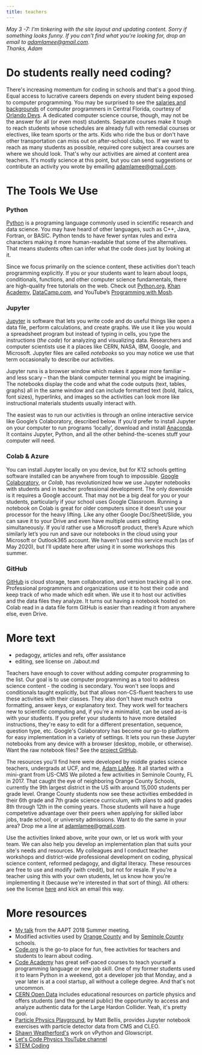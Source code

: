 ```yaml
---
title: teachers  
---
```


*May 3 -7: I'm tinkering with the site layout and updating content. Sorry if something looks funny. If you can't find what you're looking for, drop an email to adamlamee@gmail.com.*  
*Thanks, Adam*

# Do students really need coding?  
There's increasing momentum for coding in schools and that's a good thing. Equal access to lucrative careers depends on every student being exposed to computer programming. You may be surprised to see the [salaries and backgrounds](https://orlandodevs.com/blog/orlando-devs-salaries-2017) of computer programmers in Central Florida, courtesy of [Orlando Devs](https://orlandodevs.com/). A dedicated computer science course, though, may not be the answer for all (or even most) students. Separate courses make it tough to reach students whose schedules are already full with remedial courses or electives, like team sports or the arts. Kids who ride the bus or don't have other transportation can miss out on after-school clubs, too. If we want to reach as many students as possible, required core subject area courses are where we should look. That's why our activities are aimed at content area teachers. It's mostly science at this point, but you can send suggestions or contribute an activity you wrote by emailing adamlamee@gmail.com.  

# The Tools We Use
### Python  
[Python](https://www.python.org/) is a programing language commonly used in scientific research and data science. You may have heard of other languages, such as C++, Java, Fortran, or BASIC. Python tends to have fewer syntax rules and extra characters making it more human-readable that some of the alternatives. That means students often can infer what the code does just by looking at it.  

Since we focus primarily on the science content, these activities don’t teach programming explicitly. If you or your students want to learn about loops, conditionals, functions, and other computer science fundamentals, there are high-quality free tutorials on the web. Check out [Python.org]( https://wiki.python.org/moin/BeginnersGuide/Programmers), [Khan Academy]( https://www.khanacademy.org/computing/computer-science), [DataCamp.com]( https://www.datacamp.com/courses/intro-to-python-for-data-science), and YouTube’s [Programming with Mosh]( https://www.youtube.com/watch?v=_uQrJ0TkZlc).  

### Jupyter  
[Jupyter]( https://jupyter.org/) is software that lets you write code and do useful things like open a data file, perform calculations, and create graphs. We use it like you would a spreadsheet program but instead of typing in cells, you type the instructions (*the code*) for analyzing and visualizing data. Researchers and computer scientists use it a places like CERN, NASA, IBM, Google, and Microsoft. Jupyter files are called *notebooks* so you may notice we use that term occasionally to describe our activities.  

Jupyter runs is a browser window which makes it appear more familiar – and less scary – than the blank computer terminal you might be imagining. The notebooks display the code and what the code outputs (text, tables, graphs) all in the same window and can include formatted text (bold, italics, font sizes), hyperlinks, and images so the activities can look more like instructional materials students usually interact with.  

The easiest was to run our activities is through an online interactive service like Google’s Colaboratory, described below. If you’d prefer to install Jupyter on your computer to run programs ‘locally’, download and install [Anaconda]( https://www.anaconda.com/products/individual). It contains Jupyter, Python, and all the other behind-the-scenes stuff your computer will need.  

### Colab & Azure  
You can install Jupyter locally on you device, but for K12 schools getting software installed can be anywhere from tough to impossible. [Google Colaboratory](https://colab.research.google.com/notebooks/basic_features_overview.ipynb), or *Colab*, has revolutionized how we use Jupyter notebooks with students and in teacher professional development. The only downside is it requires a Google account. That may not be a big deal for you or your students, particularly if your school uses Google Classroom. Running a notebook on Colab is great for older computers since it doesn’t use your processor for the heavy lifting. Like any other Google Doc/Sheet/Slide, you can save it to your Drive and even have multiple users editing simultaneously. If you’d rather use a Microsoft product, there’s Azure which similarly let’s you run and save our notebooks in the cloud using your Microsoft or Outlook365 account. We haven’t used this service much (as of May 2020), but I’ll update here after using it in some workshops this summer.  

### GitHub  
[GitHub]( https://github.com/) is cloud storage, team collaboration, and version tracking all in one. Professional programmers and organizations use it to host their code and keep track of who made which edit when. We use it to host our activities and the data files they analyze. It turns out having a notebook hosted on Colab read in a data file form GitHub is easier than reading it from anywhere else, even Drive.  

# More text
- pedagogy, articles and refs, offer assistance
- editing, see license on ./about.md

Teachers have enough to cover without adding computer programming to the list. Our goal is to use computer programming as a tool to address science content - the coding is secondary. You won't see loops and conditionals taught explicitly, but that allows non-CS-fluent teachers to use these activities with their classes. They also don't have much extra formatting, answer keys, or explanatory text. They work well for teachers new to scientific computing and, if you're a minimalist, can be used as-is with your students. If you prefer your students to have more detailed instructions, they're easy to edit for a different presentation, sequence, question type, etc. Google's Colaboratory has become our go-to platform for easy implementation in a variety of settings. It lets you run these Jupyter notebooks from any device with a browser (desktop, mobile, or otherwise). Want the raw notebook files? See the [project GitHub](https://github.com/adamlamee/CODINGinK12). 

The resources you'll find here were developed by middle grades science teachers, undergrads at UCF, and me, [Adam LaMee](www.adamlamee.com). It all started with a mini-grant from US-CMS We piloted a few activities in Seminole County, FL in 2017. That caught the eye of neighboring Orange County Schools, currently the 9th largest district in the US with around 15,000 students per grade level. Orange County students now see these activities embedded in their 6th grade and 7th grade science curriculum, with plans to add grades 8th through 12th in the coming years. Those students will have a huge competetive advantage over their peers when applying for skilled labor jobs, trade school, or university admissions. Want to do the same in your area? Drop me a line at adamlamee@gmail.com.  

Use the activities linked above, write your own, or let us work with your team. We can also help you develop an implementation plan that suits your site's needs and resources. My colleagues and I conduct teacher workshops and district-wide professional development on coding, physical science content, reformed pedagogy, and digital literacy. These resources are free to use and modify (with credit), but not for resale. If you're a teacher using this with your own students, let us know how you're implementing it (because we're interested in that sort of thing). All others: see the license [here](https://github.com/adamlamee/CODINGinK12) and kick an email this way.  

# More resources  
- [My talk](https://drive.google.com/open?id=1vM15mldQQX0GjnV4EKRcdsGmEWQMDGAe) from the AAPT 2018 Summer meeting.  
- Modified activities used by [Orange County](https://github.com/ocps-codes) and by [Seminole County](https://github.com/SCPSscience) schools.
- [Code.org](https://code.org/) is the go-to place for fun, free activities for teachers and students to learn about coding.  
- [Code Academy](https://www.codecademy.com) has great self-paced courses to teach yourself a programming language or new job skill. One of my former students used it to learn Python in a weekend, got a developer job that Monday, and a year later is at a cool startup, all without a college degree. And that's not uncommon.  
- [CERN Open Data](http://opendata.cern.ch/?ln=en) includes educational resources on particle physics and offers students (and the general public) the opportunity to access and analyze authentic data for the Large Hardon Collider. Yeah, it's pretty cool.  
- [Particle Physics Playground](http://particle-physics-playground.github.io/), by Matt Bellis, provides Jupyter notebook exercises with particle detector data from CMS and CLEO.  
- [Shawn Weatherford's](http://www.phys.ufl.edu/~sweatherford/) work on vPython and Glowscript.  
- [Let's Code Physics YouTube channel](https://www.youtube.com/channel/UCWBTKIyw-zX-2k63cB6qciQ)  
- [STEM Coding](https://u.osu.edu/stemcoding/)  
